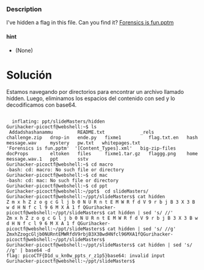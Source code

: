 ### Description

I've hidden a flag in this file. Can you find it? [Forensics is fun.pptm](https://mercury.picoctf.net/static/d3dd8cd51524d9fafcccd1b7d55f85e7/Forensics%20is%20fun.pptm)

#### hint
- (None)
# Solución 
 Estamos navegando por directorios para encontrar un archivo llamado hidden. Luego, eliminamos los espacios del contenido con sed y lo decodificamos con base64. 

```

  inflating: ppt/slideMasters/hidden  
Gurihacker-picoctf@webshell:~$ ls
 Addadshashanammu         README.txt             _rels           challenge.zip   drop-in   ende.py   fixme1          flag.txt.en   hash   message.wav     mystery   pw.txt   whitepages.txt
'Forensics is fun.pptm'  '[Content_Types].xml'   big-zip-files   docProps        eltoken   files     fixme1.tar.gz   flaggg.png    home   message.wav.1   ppt       sstv
Gurihacker-picoctf@webshell:~$ cd macro
-bash: cd: macro: No such file or directory
Gurihacker-picoctf@webshell:~$ cd mac
-bash: cd: mac: No such file or directory
Gurihacker-picoctf@webshell:~$ cd ppt
Gurihacker-picoctf@webshell:~/ppt$  cd slideMasters/
Gurihacker-picoctf@webshell:~/ppt/slideMasters$ cat hidden 
Z m x h Z z o g c G l j b 0 N U R n t E M W R f d V 9 r b j B 3 X 3 B w d H N f c l 9 6 M X A 1 f QGurihacker-picoctf@webshell:~/ppt/slideMasters$ cat hidden | sed 's/ //'
Zm x h Z z o g c G l j b 0 N U R n t E M W R f d V 9 r b j B 3 X 3 B w d H N f c l 9 6 M X A 1 f QGurihacker-picoctf@webshell:~/ppt/slideMasters$ cat hidden | sed 's/ //g'
ZmxhZzogcGljb0NURntEMWRfdV9rbjB3X3BwdHNfcl96MXA1fQGurihacker-picoctf@webshell:~/ppt/slideMasters$ 
Gurihacker-picoctf@webshell:~/ppt/slideMasters$ cat hidden | sed 's/ //g' | base64 -d
flag: picoCTF{D1d_u_kn0w_ppts_r_z1p5}base64: invalid input
Gurihacker-picoctf@webshell:~/ppt/slideMasters$ 
```

